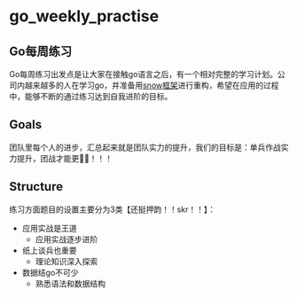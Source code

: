 # go_weekly_practise
## Go每周练习
Go每周练习出发点是让大家在接触go语言之后，有一个相对完整的学习计划。公司内越来越多的人在学习go，并准备用[snow框架](https://github.com/qit-team/snow)进行重构，希望在应用的过程中，能够不断的通过练习达到自我进阶的目标。

## Goals
团队里每个人的进步，汇总起来就是团队实力的提升，我们的目标是：单兵作战实力提升，团战才能更🐂🍺！！！

## Structure
练习方面题目的设置主要分为3类【还挺押韵！！skr！！】：

- 应用实战是王道
   - 应用实战逐步进阶
- 纸上谈兵也重要
   - 理论知识深入探索
- 数据结go不可少
   - 熟悉语法和数据结构

